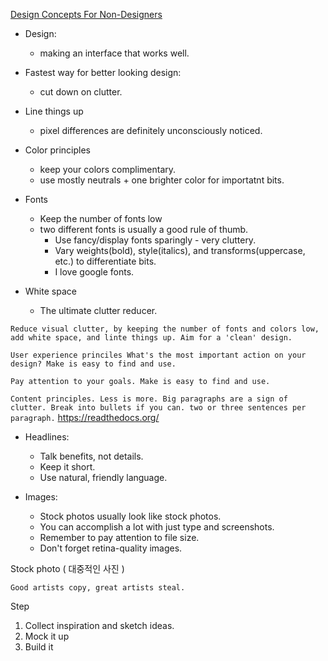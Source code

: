 [Design Concepts For Non-Designers](https://www.youtube.com/watch?v=wD4JnVRe4-A&t=570s)

- Design:
  - making an interface that works well.

- Fastest way for better looking design:
  - cut down on clutter.

- Line things up 
  - pixel differences are definitely unconsciously noticed.

- Color principles
  - keep your colors complimentary.
  - use mostly neutrals + one brighter color for importatnt bits.

- Fonts
  - Keep the number of fonts low 
  - two different fonts is usually a good rule of thumb.
    - Use fancy/display fonts sparingly - very cluttery.
    - Vary weights(bold), style(italics), and transforms(uppercase, etc.) to differentiate bits.
    - I love google fonts.

- White space
  - The ultimate clutter reducer.


`
Reduce visual clutter, by keeping the number of fonts and colors low, add white space, and linte things up.
Aim for a 'clean' design.
`

`
User experience princiles
What's the most important action on your design?
Make is easy to find and use.
`

`
Pay attention to your goals.
Make is easy to find and use.
`

`
Content principles.
Less is more.
Big paragraphs are a sign of clutter.
Break into bullets if you can.
two or three sentences per paragraph.
`
https://readthedocs.org/


- Headlines:
  - Talk benefits, not details.
  - Keep it short.
  - Use natural, friendly language.

- Images:
  - Stock photos usually look like stock photos.
  - You can accomplish a lot with just type and screenshots.
  - Remember to pay attention to file size.
  - Don't forget retina-quality images.

Stock photo ( 대중적인 사진 )

`
Good artists copy,
great artists steal.
`

Step
1. Collect inspiration and sketch ideas.
2. Mock it up
3. Build it
